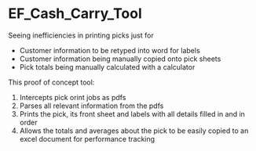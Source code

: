 # EF_Cash_Carry_Tool
Seeing inefficiencies in printing picks just for
- Customer information to be retyped into word for labels
- Customer information being manually copied onto pick sheets
- Pick totals being manually calculated with a calculator

This proof of concept tool:
1. Intercepts pick orint jobs as pdfs
2. Parses all relevant information from the pdfs
3. Prints the pick, its front sheet and labels with all details filled in and in order
4. Allows the totals and averages about the pick to be easily copied to an excel document for performance tracking
